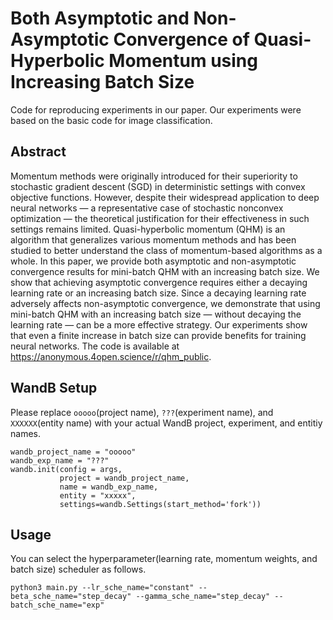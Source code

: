 # Both Asymptotic and Non-Asymptotic Convergence of Quasi-Hyperbolic Momentum using Increasing Batch Size
Code for reproducing experiments in our paper.
Our experiments were based on the basic code for image classification.

## Abstract
Momentum methods were originally introduced for their superiority to stochastic gradient descent (SGD) in deterministic settings with convex objective functions. However, despite their widespread application to deep neural networks — a representative case of stochastic nonconvex optimization — the theoretical justification for their effectiveness in such settings remains limited. Quasi-hyperbolic momentum (QHM) is an algorithm that generalizes various momentum methods and has been studied to better understand the class of momentum-based algorithms as a whole. In this paper, we provide both asymptotic and non-asymptotic convergence results for mini-batch QHM with an increasing batch size. We show that achieving asymptotic convergence requires either a decaying learning rate or an increasing batch size. Since a decaying learning rate adversely affects non-asymptotic convergence, we demonstrate that using mini-batch QHM with an increasing batch size — without decaying the learning rate — can be a more effective strategy. Our experiments show that even a finite increase in batch size can provide benefits for training neural networks. The code is available at https://anonymous.4open.science/r/qhm_public.

## WandB Setup
Please replace `ooooo`(project name), `???`(experiment name), and `XXXXXX`(entity name) with your actual WandB project, experiment, and entitiy names.

```
wandb_project_name = "ooooo"
wandb_exp_name = "???"
wandb.init(config = args,
           project = wandb_project_name,
           name = wandb_exp_name,
           entity = "xxxxx",
           settings=wandb.Settings(start_method='fork'))
```

## Usage
You can select the hyperparameter(learning rate, momentum weights, and batch size) scheduler as follows.
```
python3 main.py --lr_sche_name="constant" --beta_sche_name="step_decay" --gamma_sche_name="step_decay" --batch_sche_name="exp"
```
